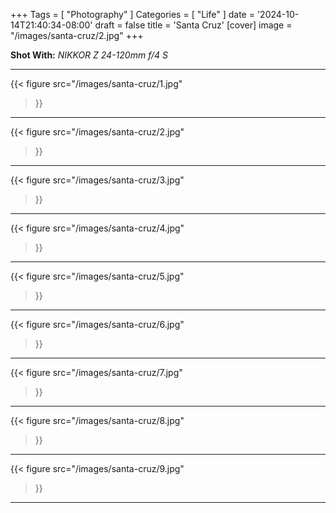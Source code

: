 +++
Tags = [ "Photography" ]
Categories = [ "Life" ]
date = '2024-10-14T21:40:34-08:00'
draft = false
title = 'Santa Cruz'
[cover]
image = "/images/santa-cruz/2.jpg"
+++

**Shot With:** *NIKKOR Z 24-120mm f/4 S*

---

{{< figure
  src="/images/santa-cruz/1.jpg"
>}}

---

{{< figure
  src="/images/santa-cruz/2.jpg"
>}}

---

{{< figure
  src="/images/santa-cruz/3.jpg"
>}}

---

{{< figure
  src="/images/santa-cruz/4.jpg"
>}}

---

{{< figure
  src="/images/santa-cruz/5.jpg"
>}}

---

{{< figure
  src="/images/santa-cruz/6.jpg"
>}}

---

{{< figure
  src="/images/santa-cruz/7.jpg"
>}}

---

{{< figure
  src="/images/santa-cruz/8.jpg"
>}}

---

{{< figure
  src="/images/santa-cruz/9.jpg"
>}}

---